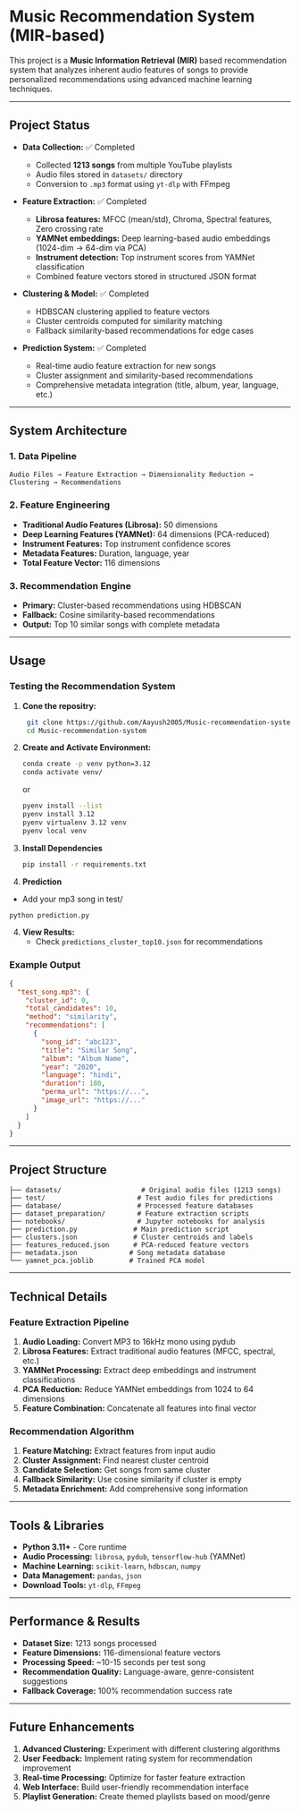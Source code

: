 # Music Recommendation System (MIR-based)

This project is a **Music Information Retrieval (MIR)** based recommendation system that analyzes inherent audio features of songs to provide personalized recommendations using advanced machine learning techniques.

---

## Project Status

- **Data Collection:** ✅ Completed  
  - Collected **1213 songs** from multiple YouTube playlists  
  - Audio files stored in `datasets/` directory  
  - Conversion to `.mp3` format using `yt-dlp` with FFmpeg  

- **Feature Extraction:** ✅ Completed  
  - **Librosa features:** MFCC (mean/std), Chroma, Spectral features, Zero crossing rate  
  - **YAMNet embeddings:** Deep learning-based audio embeddings (1024-dim → 64-dim via PCA)  
  - **Instrument detection:** Top instrument scores from YAMNet classification  
  - Combined feature vectors stored in structured JSON format  

- **Clustering & Model:** ✅ Completed  
  - HDBSCAN clustering applied to feature vectors  
  - Cluster centroids computed for similarity matching  
  - Fallback similarity-based recommendations for edge cases  

- **Prediction System:** ✅ Completed  
  - Real-time audio feature extraction for new songs  
  - Cluster assignment and similarity-based recommendations  
  - Comprehensive metadata integration (title, album, year, language, etc.)  

---

## System Architecture

### 1. **Data Pipeline**
```
Audio Files → Feature Extraction → Dimensionality Reduction → Clustering → Recommendations
```

### 2. **Feature Engineering**
- **Traditional Audio Features (Librosa):** 50 dimensions
- **Deep Learning Features (YAMNet):** 64 dimensions (PCA-reduced)
- **Instrument Features:** Top instrument confidence scores
- **Metadata Features:** Duration, language, year
- **Total Feature Vector:** 116 dimensions

### 3. **Recommendation Engine**
- **Primary:** Cluster-based recommendations using HDBSCAN
- **Fallback:** Cosine similarity-based recommendations
- **Output:** Top 10 similar songs with complete metadata  

---

## Usage

### Testing the Recommendation System

1. **Cone the repositry:**
   ```bash
    git clone https://github.com/Aayush2005/Music-recommendation-system.git
    cd Music-recommendation-system

   ```
   

1. **Create and Activate Environment:**
   ```bash
   conda create -p venv python=3.12
   conda activate venv/

   ```
   or 
   ```bash
   pyenv install --list
   pyenv install 3.12
   pyenv virtualenv 3.12 venv
   pyenv local venv

   ```
   
2. **Install Dependencies**
   ```bash
   pip install -r requirements.txt
   ```

3. **Prediction**
  - Add your mp3 song in test/
   ```bash
   python prediction.py
   ```

4. **View Results:**
   - Check `predictions_cluster_top10.json` for recommendations

### Example Output
```json
{
  "test_song.mp3": {
    "cluster_id": 0,
    "total_candidates": 10,
    "method": "similarity",
    "recommendations": [
      {
        "song_id": "abc123",
        "title": "Similar Song",
        "album": "Album Name",
        "year": "2020",
        "language": "hindi",
        "duration": 180,
        "perma_url": "https://...",
        "image_url": "https://..."
      }
    ]
  }
}
```

---

## Project Structure

```
├── datasets/                    # Original audio files (1213 songs)
├── test/                       # Test audio files for predictions
├── database/                   # Processed feature databases
├── dataset_preparation/        # Feature extraction scripts
├── notebooks/                  # Jupyter notebooks for analysis
├── prediction.py              # Main prediction script
├── clusters.json              # Cluster centroids and labels
├── features_reduced.json      # PCA-reduced feature vectors
├── metadata.json             # Song metadata database
└── yamnet_pca.joblib         # Trained PCA model
```

---

## Technical Details

### Feature Extraction Pipeline
1. **Audio Loading:** Convert MP3 to 16kHz mono using pydub
2. **Librosa Features:** Extract traditional audio features (MFCC, spectral, etc.)
3. **YAMNet Processing:** Extract deep embeddings and instrument classifications
4. **PCA Reduction:** Reduce YAMNet embeddings from 1024 to 64 dimensions
5. **Feature Combination:** Concatenate all features into final vector

### Recommendation Algorithm
1. **Feature Matching:** Extract features from input audio
2. **Cluster Assignment:** Find nearest cluster centroid
3. **Candidate Selection:** Get songs from same cluster
4. **Fallback Similarity:** Use cosine similarity if cluster is empty
5. **Metadata Enrichment:** Add comprehensive song information

---

## Tools & Libraries

- **Python 3.11+** - Core runtime
- **Audio Processing:** `librosa`, `pydub`, `tensorflow-hub` (YAMNet)
- **Machine Learning:** `scikit-learn`, `hdbscan`, `numpy`
- **Data Management:** `pandas`, `json`
- **Download Tools:** `yt-dlp`, `FFmpeg`

---

## Performance & Results

- **Dataset Size:** 1213 songs processed
- **Feature Dimensions:** 116-dimensional feature vectors
- **Processing Speed:** ~10-15 seconds per test song
- **Recommendation Quality:** Language-aware, genre-consistent suggestions
- **Fallback Coverage:** 100% recommendation success rate

---

## Future Enhancements

1. **Advanced Clustering:** Experiment with different clustering algorithms
2. **User Feedback:** Implement rating system for recommendation improvement
3. **Real-time Processing:** Optimize for faster feature extraction
4. **Web Interface:** Build user-friendly recommendation interface
5. **Playlist Generation:** Create themed playlists based on mood/genre
